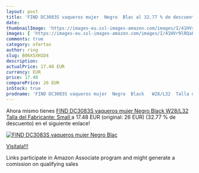 ```yaml
---
layout: post
title: 'FIND DC3083S vaqueros mujer  Negro  Blac al 32.77 % de descuento'
date: 
thumbnailImage: 'https://images-eu.ssl-images-amazon.com/images/I/41HVr9lRQaL._SL200_.jpg'
images: [ 'https://images-eu.ssl-images-amazon.com/images/I/41HVr9lRQaL._SL200_.jpg' ]
comments: true
category: ofertas
author: ring
slug: B06XSXH1D4
description:
actualPrice: 17.48 EUR
currency: EUR
price: 17.48
comparePrice: 26 EUR
inStock: true
prodname: 'FIND DC3083S vaqueros mujer  Negro  Black   W28/L32  Talla del Fabricante: Small '
---
```


Ahora mismo tienes [FIND DC3083S vaqueros mujer  Negro  Black   W28/L32  Talla del Fabricante: Small ](https://www.amazon.es/dp/B06XSXH1D4/?tag=tolees-21) a 17.48 EUR (original: 26 EUR) (32.77 %  de descuento) en el siguiente enlace!

[![FIND DC3083S vaqueros mujer  Negro  Blac](https://images-eu.ssl-images-amazon.com/images/I/41HVr9lRQaL._SL200_.jpg)](https://www.amazon.es/dp/B06XSXH1D4/?tag=tolees-21)

[Visítala!!!](https://www.amazon.es/dp/B06XSXH1D4/?tag=tolees-21)

Links participate in Amazon Associate program and might generate a comission on qualifying sales
